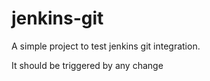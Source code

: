 # jenkins-git

A simple project to test jenkins git integration.

It should be triggered by any change
